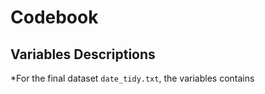 Codebook
========

Variables  Descriptions
------------------------------
*For the final dataset `date_tidy.txt`, the variables contains


